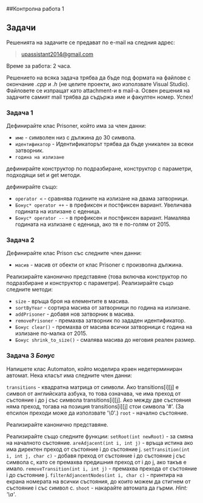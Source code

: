##Контролна работа 1

## Задачи

Решенията на задачите се предават по e-mail на следния адрес:

> upassistant2014@gmail.com

Време за работа: 2 часа.

Решението на всяка задача трябва да бъде под формата на файлове с окончание *.cpp* и *.h* (не целите проекти, ако използвате Visual Studio). Файловете се изпращат като attachment-и в mail-a. Освен решения на задачите самият mail трябва да съдържа име и факултен номер. Успех!

### Задача 1 ###
Дефинирайте клас Prisoner, който има за член данни:
* ```име``` - символен низ с дължина до 30 символа.
* ```идентификатор``` - Идентификаторът трябва да бъде уникален за всеки затворник.
* ```година на излизане```

дефинирайте конструктор по подразбиране, конструктор с параметри, подходящи set и get методи.

дефинирайте също:
* ```operator <``` - сравнява годините на излизане на двама затворници.
* ```Бонус* operator ++``` - в префиксен и постфиксен вариант. Увеличава годината на излизане с еденица.
* ```Бонус* operator --``` - в префиксен и постфиксен вариант. Намалява годината на излизане с еденица, ако тя е по-голям от 2015.

### Задача 2 ###
Дефинирайте клас Prison със следните член данни:

* ```масив``` - масив от обекти от клас Prisoner с произволна дължина.

Реализирайте канонично представяне (това включва конструктор по подразбиране и конструктор с параметри).
Реализирайте също следните методи:

* ```size``` - връща броя на елементите в масива.
* ```sortByYear``` - сортира масива от затворници по година на излизане.
* ```addPrisoner``` - добавя нов затворник в масива.
* ```removePrisoner``` - премахва затворник по зададен идентификатор.
* ```Бонус clear()``` - премахва от масива всички затворници с година на излизане по-малка от 2015.
* ```Бонус shrink_to_size()``` - смалява масива до неговия реален размер.

### Задача 3 *Бонус* ###

Напишете клас Automaton, който моделира краен недетерминиран автомат. Нека класът има следните член данни:

```transitions``` - квадратна матрица от символи. Ако transitions[i][j] е символ от английската азбука, то това означава, че има преход от състояние i до j със символа transitions[i][j]. Ако между две състояния няма преход, тогава на позиция transitions[i][j] стои символа '#'. (За епсилон преходи може да използвате '\0'.)
```root``` - начално състояние. 

Реализирайте канонично представяне.

Реализирайте също следните функции:
```setRoot(int newRoot)``` - за смяна на началното състояние.
```areAdjacent(int i, int j)``` - връща истина ако има директен преход от състояние i до състояние j.
```setTransition(int i, int j, char c)``` - добавя преход от състояние i до състояние j със символа c, като се премахва предишния преход от i до j, ако такъв е имало.
```removeTransition(int i, int j)``` - премахва прехода от състояние i до състояние j.
```filterAdjancentNodes(int i, char c)``` - принтира на екрана номерата на всички състояния, до които можем да стигнем от състояние i със символ c.
```shoot``` - накарайте автомата да гърми. *Hint: '\a'*.
